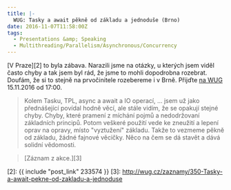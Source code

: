 ```yaml
---
title: |-
  WUG: Tasky a await pěkně od základu a jednoduše (Brno)
date: 2016-11-07T11:58:00Z
tags:
  - Presentations &amp; Speaking
  - Multithreading/Parallelism/Asynchronous/Concurrency
---
```

[V Praze][2] to byla zábava. Narazili jsme na otázky, u kterých jsem viděl často chyby a tak jsem byl rád, že jsme to mohli dopodrobna rozebrat. Doufám, že si to stejně na prvočinitele rozebereme i v Brně. Přijďte [na WUG][1] 15.11.2016 od 17:00. 

<!-- excerpt -->

> Kolem Tasku, TPL, async a await a IO operací, ... jsem už jako přednášející povídal hodně věcí, ale stále vidím, že se opakují stejné chyby. Chyby, které pramení z míchání pojmů a nedodržovaní základních principů. Potom veškeré použití vede ke zneužití a lepení oprav na opravy, místo "vyztužení" základu. Takže to vezmeme pěkně od základu, žádné fajnové věcičky. Něco na čem se dá stavět a dává solidní vědomosti. 

> [Záznam z akce.][3]

[1]: http://wug.cz/brno/akce/888-Tasky-a-await-pekne-od-zakladu-a-jednoduse
[2]: {{ include "post_link" 233574 }}
[3]: http://wug.cz/zaznamy/350-Tasky-a-await-pekne-od-zakladu-a-jednoduse